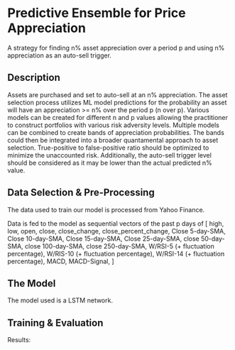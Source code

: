 # Predictive Ensemble for Price Appreciation 

A strategy for finding n% asset appreciation over a period p and using
n% appreciation as an auto-sell trigger.

## Description

Assets are purchased and set to auto-sell at an n% appreciation. 
The asset selection process utilizes ML model predictions for the probability
an asset will have an appreciation >= n% over the period p (n over p).
Various models can be created for different n and p values allowing the 
practitioner to construct portfolios with various risk adversity levels. 
Multiple models can be combined to create bands of appreciation probabilities.
The bands could then be integrated into a broader quantamental approach to 
asset selection. True-positive to false-positive ratio should be optimized to
minimize the unaccounted risk. Additionally, the auto-sell trigger level should
be considered as it may be lower than the actual predicted n% value.

## Data Selection & Pre-Processing

The data used to train our model is processed from Yahoo Finance.

Data is fed to the model as sequential vectors of the past
p days of [
  high,
  low,
  open,
  close,
  close_change,
  close_percent_change,
  Close 5-day-SMA,
  Close 10-day-SMA,
  Close 15-day-SMA,
  Close 25-day-SMA,
  close 50-day-SMA,
  close 100-day-SMA, 
  close 250-day-SMA,
  W/RSI-5 (+ fluctuation percentage),
  W/RIS-10 (+ fluctuation percentage),
  W/RSI-14 (+ fluctuation percentage),
  MACD,
  MACD-Signal,
]

## The Model

The model used is a LSTM network.

## Training & Evaluation

Results: 
